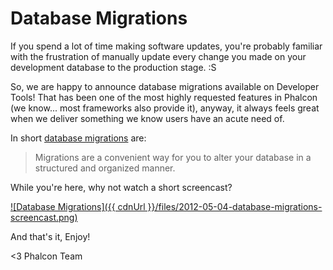 Database Migrations
===================

If you spend a lot of time making software updates, you're probably familiar with the frustration of manually update every change you made on your development database to the production stage. :S

So, we are happy to announce database migrations available on Developer Tools! That has been one of the most highly requested features in Phalcon (we know... most frameworks also provide it), anyway, it always feels great when we deliver something we know users have an acute need of.

In short [database migrations](https://docs.phalconphp.com/en/latest/reference/migrations.html) are:

> Migrations are a convenient way for you to alter your database in a
> structured and organized manner.

While you're here, why not watch a short screencast?

[![Database Migrations]({{ cdnUrl }}/files/2012-05-04-database-migrations-screencast.png)](https://vimeo.com/41381817 "Database Migrations - Click to Watch!")

And that's it, Enjoy!

<3 Phalcon Team
